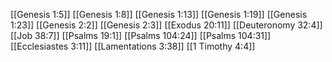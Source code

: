 [[Genesis 1:5]]
[[Genesis 1:8]]
[[Genesis 1:13]]
[[Genesis 1:19]]
[[Genesis 1:23]]
[[Genesis 2:2]]
[[Genesis 2:3]]
[[Exodus 20:11]]
[[Deuteronomy 32:4]]
[[Job 38:7]]
[[Psalms 19:1]]
[[Psalms 104:24]]
[[Psalms 104:31]]
[[Ecclesiastes 3:11]]
[[Lamentations 3:38]]
[[1 Timothy 4:4]]
